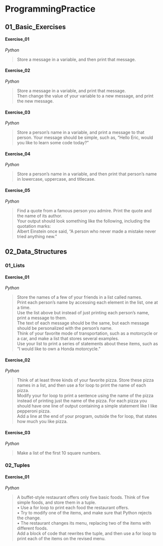 # ProgrammingPractice

## 01_Basic_Exercises
#### Exercise_01
*Python*
>Store a message in a variable, and then print that message.
#### Exercise_02
*Python*
>Store a message in a variable, and print that message.<br />
>Then change the value of your variable to a new message, and print the new message.
#### Exercise_03
*Python*
>Store a person’s name in a variable, and print a message to that person. Your message should be simple, such as, “Hello Eric, 
>would you like to learn some code today?”
#### Exercise_04
*Python*
>Store a person’s name in a variable, and then print that person’s name in lowercase, uppercase, and titlecase. <br />
#### Exercise_05
*Python*
>Find a quote from a famous person you admire. Print the quote and the name of its author. <br />
>Your output should look something like the following, including the quotation marks:<br />
>Albert Einstein once said, “A person who never made a mistake never tried anything new.”<br />

## 02_Data_Structures
### 01_Lists
#### Exercise_01
*Python*
>Store the names of a few of your friends in a list called names. <br />
>Print each person’s name by accessing each element in the list, one at a time.<br />
>Use the list above but instead of just printing each person’s name, print a message to them. <br />
>The text of each message should be the same, but each message should be personalized with the person’s name.<br />
>Think of your favorite mode of transportation, such as a motorcycle or a car, and make a list that stores several examples. <br />
>Use your list to print a series of statements about these items, such as “I would like to own a Honda motorcycle.”<br />

#### Exercise_02
*Python*
>Think of at least three kinds of your favorite pizza. Store these pizza names in a list, and then use a for loop to print the name of each pizza. <br />
> Modify your for loop to print a sentence using the name of the pizza instead of printing just the name of the pizza. For each pizza you should have one line of output containing a simple statement like I like pepperoni pizza.<br />
>Add a line at the end of your program, outside the for loop, that states how much you like pizza. 

#### Exercise_03
*Python*
>Make a list of the first 10 square numbers.

### 02_Tuples
#### Exercise_01
*Python*
>A buffet-style restaurant offers only five basic foods. Think of five simple foods, and store them in a tuple.<br />
>•	 Use a for loop to print each food the restaurant offers.<br />
>•	 Try to modify one of the items, and make sure that Python rejects the change.<br />
>•	 The restaurant changes its menu, replacing two of the items with different foods. <br />
>Add a block of code that rewrites the tuple, and then use a for loop to print each of the items on the revised menu.<br />